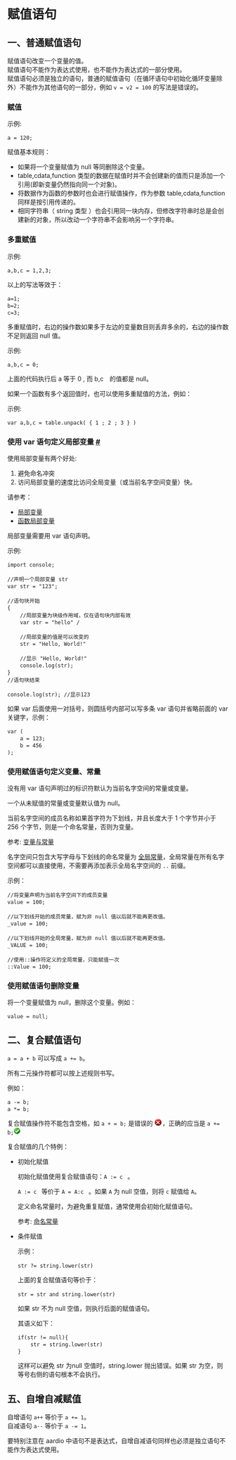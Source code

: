 # 赋值语句

## 一、普通赋值语句

赋值语句改变一个变量的值。  
赋值语句不能作为表达式使用，也不能作为表达式的一部分使用。  
赋值语句必须是独立的语句，普通的赋值语句（在循环语句中初始化循环变量除外）不能作为其他语句的一部分，例如 `v = v2 = 100` 的写法是错误的。  
  
### 赋值

示例: 

```aardio
a = 120;
```

赋值基本规则：

- 如果将一个变量赋值为 null 等同删除这个变量。 
- table,cdata,function 类型的数据在赋值时并不会创建新的值而只是添加一个引用(即新变量仍然指向同一个对象)。
- 将数据作为函数的参数时也会进行赋值操作，作为参数 table,cdata,function 同样是按引用传递的。
- 相同字符串（ string 类型 ）也会引用同一块内存，但修改字符串时总是会创建新的对象，所以改动一个字符串不会影响另一个字符串。

### 多重赋值

示例: 

```aardio
a,b,c = 1,2,3;  
```

以上的写法等效于：

```aardio
a=1;
b=2;
c=3;
```

多重赋值时，右边的操作数如果多于左边的变量数目则丢弃多余的，右边的操作数不足则返回 null 值。  

示例: 

```aardio
a,b,c = 0; 
```

上面的代码执行后 a 等于 0 , 而 b,c　的值都是 null。

如果一个函数有多个返回值时，也可以使用多重赋值的方法，例如：  

示例: 

```aardio 
var a,b,c = table.unpack( { 1 ; 2 ; 3 } )
```

### 使用 var 语句定义局部变量 <a id="var" href="#var">&#x23;</a>

使用局部变量有两个好处: 

1. 避免命名冲突 
2. 访问局部变量的速度比访问全局变量（或当前名字空间变量）快。

请参考： 

- [局部变量](../variables-and-constants.md#var)
- [函数局部变量](../function/definitions.md#var)

局部变量需要用 var 语句声明。

示例:

```aardio
import console;

//声明一个局部变量 str
var str = "123";  

//语句块开始
{ 
	//局部变量为块级作用域，仅在语句块内部有效
	var str = "hello" /
	
	//局部变量的值是可以改变的
	str = "Hello, World!" 
	
	//显示 "Hello, World!" 
	console.log(str); 
}
//语句块结束 

console.log(str); //显示123
```

如果 var 后面使用一对括号，则圆括号内部可以写多条 var 语句并省略前面的 var 关键字，示例：

```aardio
var ( 
	a = 123;
	b = 456
);
```

### 使用赋值语句定义变量、常量

没有用 var 语句声明过的标识符默认为当前名字空间的常量或变量。

一个从未赋值的常量或变量默认值为 null。

当前名字空间的成员名称如果首字符为下划线，并且长度大于 1 个字节并小于 256 个字节，则是一个命名常量，否则为变量。

参考: [变量与常量](../variables-and-constants.md)

名字空间只包含大写字母与下划线的命名常量为 [全局常量](../variables-and-constants.md#global-constant)，全局常量在所有名字空间都可以直接使用，不需要再添加表示全局名字空间的 `..` 前缀。 

示例：

```aardio
//将变量声明为当前名字空间下的成员变量
value = 100;

//以下划线开始的成员常量，赋为非 null 值以后就不能再更改值。
_value = 100; 

//以下划线开始的全局常量，赋为非 null 值以后就不能再更改值。
_VALUE = 100; 

//使用::操作符定义的全局常量，只能赋值一次 
::Value = 100;
```

### 使用赋值语句删除变量

将一个变量赋值为 null，删除这个变量。例如：  

```aardio  
value = null;
```

## 二、复合赋值语句

`a = a + b` 可以写成 `a += b`。

所有二元操作符都可以按上述规则书写。  
  
例如：

```aardio   
a -= b;  
a *= b;  
```

复合赋值操作符不能包含空格，如 `a + = b;` 是错误的 ![](../../icon/error.gif)，正确的应当是 `a += b;`![](../../icon/ok.gif)  

复合赋值的几个特例：

- 初始化赋值

  初始化赋值使用复合赋值语句：`A := c ` 。

  `A := c ` 等价于 `A = A:c ` 。如果 `A` 为 null 空值，则将 `c` 赋值给 `A`。

  定义命名常量时，为避免重复赋值，通常使用会初始化赋值语句。  
    
  参考: [命名常量](../variables-and-constants.md#named-constants)

- 条件赋值

  示例： 

  `str ?= string.lower(str) `
    
  上面的复合赋值语句等价于： 

  `str = str and string.lower(str)` 
    
  如果 str 不为 null 空值，则执行后面的赋值语句。

  其语义如下：

  ```aardio
  if(str != null){
      str = string.lower(str)
  }
  ```  

  这样可以避免 str 为null 空值时，string.lower 抛出错误。如果 str 为空，则等号右侧的语句根本不会执行。  

## 五、自增自减赋值

自增语句 `a++` 等价于 `a += 1`。  
自减语句 `a--` 等价于 `a -= 1`。

要特别注意在 aardio 中语句不是表达式，自增自减语句同样也必须是独立语句不能作为表达式使用。